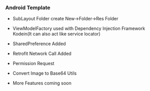 ### Android Template

- SubLayout Folder create New->Folder->Res Folder

- ViewModelFactory used with Dependency Injection Framework Kodein(It can also act like service locator)

- SharedPreference Added

- Retrofit Network Call Added

- Permission Request

- Convert Image to Base64 Utils

- More Features coming soon

  



